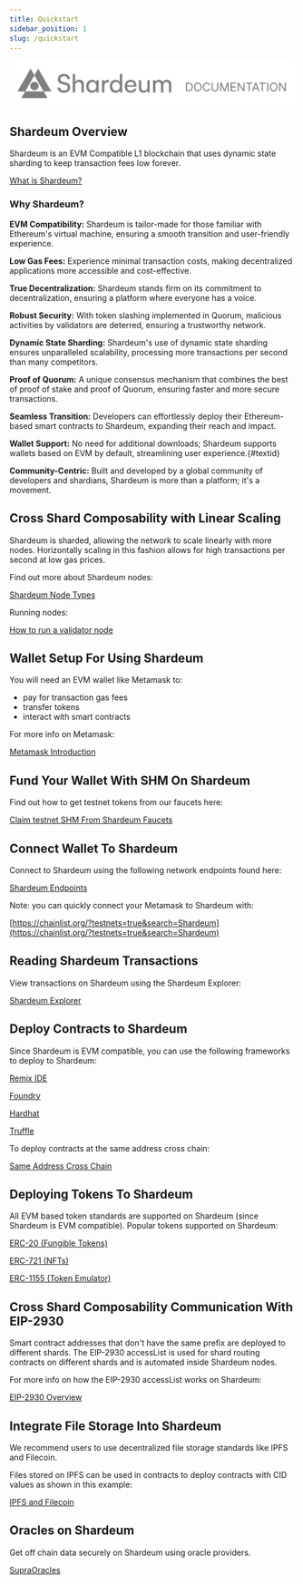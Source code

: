 ```yaml
---
title: Quickstart
sidebar_position: 1
slug: /quickstart
---
```


![Shardeum Docs](../static/img/shardeum_documentation_grey_new_balanced_shade.png)



## Shardeum Overview


Shardeum is an EVM Compatible L1 blockchain that uses dynamic state sharding to keep transaction fees low forever.

[What is Shardeum?](/introduction/what-is-shardeum)
### Why Shardeum?

**EVM Compatibility:** Shardeum is tailor-made for those familiar with Ethereum's virtual machine, ensuring a smooth transition and user-friendly experience.

**Low Gas Fees:** Experience minimal transaction costs, making decentralized applications more accessible and cost-effective.

**True Decentralization:** Shardeum stands firm on its commitment to decentralization, ensuring a platform where everyone has a voice.

**Robust Security:** With token slashing implemented in Quorum, malicious activities by validators are deterred, ensuring a trustworthy network.

**Dynamic State Sharding:** Shardeum's use of dynamic state sharding ensures unparalleled scalability, processing more transactions per second than many competitors.

**Proof of Quorum:** A unique consensus mechanism that combines the best of proof of stake and proof of Quorum, ensuring faster and more secure transactions.

**Seamless Transition:** Developers can effortlessly deploy their Ethereum-based smart contracts to Shardeum, expanding their reach and impact.

**Wallet Support:** No need for additional downloads; Shardeum supports wallets based on EVM by default, streamlining user experience.{#textid}

**Community-Centric:** Built and developed by a global community of developers and shardians, Shardeum is more than a platform; it's a movement.


## Cross Shard Composability with Linear Scaling

Shardeum is sharded, allowing the network to scale linearly with more nodes.
Horizontally scaling in this fashion allows for high transactions per second at low gas prices.

Find out more about Shardeum nodes:

[Shardeum Node Types](/node/types)

Running nodes:

[How to run a validator node](/Node/Run/Validator)

## Wallet Setup For Using Shardeum

You will need an EVM wallet like Metamask to:

- pay for transaction gas fees
- transfer tokens
- interact with smart contracts

For more info on Metamask:

[Metamask Introduction](/wallets/MetaMask/introduction)

## Fund Your Wallet With SHM On Shardeum

Find out how to get testnet tokens from our faucets here:

[Claim testnet SHM From Shardeum Faucets](/faucet/claim)

## Connect Wallet To Shardeum

Connect to Shardeum using the following network endpoints found here:

[Shardeum Endpoints](/network/endpoints)

Note: you can quickly connect your Metamask to Shardeum with:

[https://chainlist.org/?testnets=true&search=Shardeum](https://chainlist.org/?testnets=true&search=Shardeum)

## Reading Shardeum Transactions

View transactions on Shardeum using the Shardeum Explorer:

[Shardeum Explorer](/network/explorer)

## Deploy Contracts to Shardeum

Since Shardeum is EVM compatible, you can use the following frameworks to deploy to Shardeum:

[Remix IDE](/smart-contracts/deploy/remix)

[Foundry](/smart-contracts/deploy/foundry)

[Hardhat](/smart-contracts/deploy/hardhat)

[Truffle](/smart-contracts/deploy/truffle)

To deploy contracts at the same address cross chain:

[Same Address Cross Chain](/smart-contracts/deploy/same-address)

## Deploying Tokens To Shardeum

All EVM based token standards are supported on Shardeum (since Shardeum is EVM compatible).
Popular tokens supported on Shardeum:

[ERC-20 (Fungible Tokens)](/smart-contracts/tokens/ERC-20)

[ERC-721 (NFTs)](/smart-contracts/tokens/ERC-721)

[ERC-1155 (Token Emulator)](/smart-contracts/tokens/ERC-1155)

## Cross Shard Composability Communication With EIP-2930

Smart contract addresses that don't have the same prefix are deployed to different shards.
The EIP-2930 accessList is used for shard routing contracts on different shards and is automated inside Shardeum nodes.

For more info on how the EIP-2930 accessList works on Shardeum:

[EIP-2930 Overview](/smart-contracts/eip-2930/multicall-contract)

## Integrate File Storage Into Shardeum

We recommend users to use decentralized file storage standards like IPFS and Filecoin.

Files stored on IPFS can be used in contracts to deploy contracts with CID values as shown in this example:

[IPFS and Filecoin](/storage/ipfs-and-filecoin)

## Oracles on Shardeum

Get off chain data securely on Shardeum using oracle providers.

[SupraOracles](/oracles/supraoracles)
